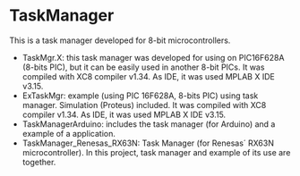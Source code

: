 # TaskManager
This is a task manager developed for 8-bit microcontrollers.

- TaskMgr.X: this task manager was developed for using on PIC16F628A (8-bits PIC), but it can be easily used in another 8-bit PICs.
  It was compiled with XC8 compiler v1.34. As IDE, it was used MPLAB X IDE v3.15. 
- ExTaskMgr: example (using PIC 16F628A, 8-bits PIC) using task manager. Simulation (Proteus) included.
  It was compiled with XC8 compiler v1.34. As IDE, it was used MPLAB X IDE v3.15.
- TaskManagerArduino: includes the task manager (for Arduino) and a example of a application.  
- TaskManager_Renesas_RX63N: Task Manager (for Renesas´ RX63N microcontroller). In this project, task manager and example of its use are together.

